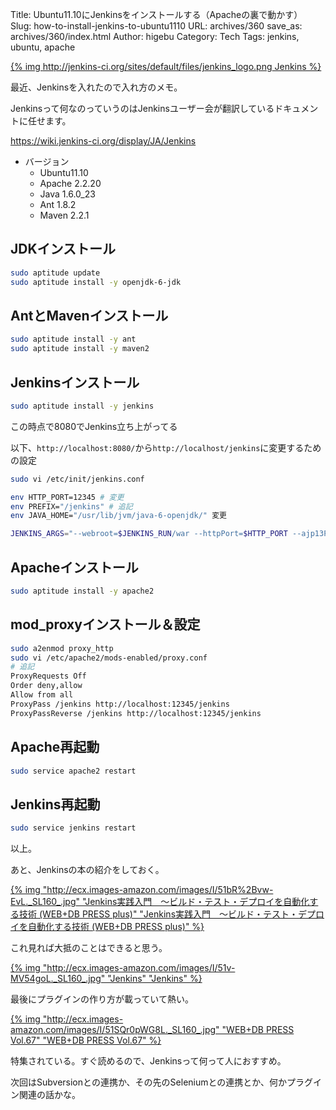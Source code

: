 Title: Ubuntu11.10にJenkinsをインストールする（Apacheの裏で動かす）
Slug: how-to-install-jenkins-to-ubuntu1110
URL: archives/360
save_as: archives/360/index.html
Author: higebu
Category: Tech
Tags: jenkins, ubuntu, apache

[{% img http://jenkins-ci.org/sites/default/files/jenkins_logo.png Jenkins %}](http://jenkins-ci.org/)

最近、Jenkinsを入れたので入れ方のメモ。

Jenkinsって何なのっていうのはJenkinsユーザー会が翻訳しているドキュメントに任せます。

<https://wiki.jenkins-ci.org/display/JA/Jenkins>

* バージョン
    * Ubuntu11.10
    * Apache 2.2.20
    * Java 1.6.0_23
    * Ant 1.8.2
    * Maven 2.2.1

JDKインストール
---------------

```bash
sudo aptitude update
sudo aptitude install -y openjdk-6-jdk
```

AntとMavenインストール
----------------------

```bash
sudo aptitude install -y ant
sudo aptitude install -y maven2
```

Jenkinsインストール
-------------------

```bash
sudo aptitude install -y jenkins
```

この時点で8080でJenkins立ち上がってる

以下、`http://localhost:8080/`から`http://localhost/jenkins`に変更するための設定

```bash
sudo vi /etc/init/jenkins.conf

env HTTP_PORT=12345 # 変更
env PREFIX="/jenkins" # 追記
env JAVA_HOME="/usr/lib/jvm/java-6-openjdk/" 変更

JENKINS_ARGS="--webroot=$JENKINS_RUN/war --httpPort=$HTTP_PORT --ajp13Port=$AJP_PORT --prefix=$PREFIX" # 変更（最後の--prefix=$PREFIXを追加）
```

Apacheインストール
------------------

```bash
sudo aptitude install -y apache2
```

mod_proxyインストール＆設定
---------------------------

```bash
sudo a2enmod proxy_http
sudo vi /etc/apache2/mods-enabled/proxy.conf
# 追記
ProxyRequests Off
Order deny,allow
Allow from all
ProxyPass /jenkins http://localhost:12345/jenkins
ProxyPassReverse /jenkins http://localhost:12345/jenkins
```

Apache再起動
------------

```bash
sudo service apache2 restart
```

Jenkins再起動
-------------

```bash
sudo service jenkins restart
```

以上。

あと、Jenkinsの本の紹介をしておく。

[{% img "http://ecx.images-amazon.com/images/I/51bR%2Bvw-EvL._SL160_.jpg" "Jenkins実践入門　～ビルド・テスト・デプロイを自動化する技術 (WEB+DB PRESS plus)" "Jenkins実践入門　～ビルド・テスト・デプロイを自動化する技術 (WEB+DB PRESS plus)" %}](http://www.amazon.co.jp/Jenkins%E5%AE%9F%E8%B7%B5%E5%85%A5%E9%96%80-%EF%BD%9E%E3%83%93%E3%83%AB%E3%83%89%E3%83%BB%E3%83%86%E3%82%B9%E3%83%88%E3%83%BB%E3%83%87%E3%83%97%E3%83%AD%E3%82%A4%E3%82%92%E8%87%AA%E5%8B%95%E5%8C%96%E3%81%99%E3%82%8B%E6%8A%80%E8%A1%93-WEB-DB-PRESS-plus/dp/4774148911%3FSubscriptionId%3DAKIAJ3OPGEYIQUTBLNFA%26tag%3Dhigebu-22%26linkCode%3Dxm2%26camp%3D2025%26creative%3D165953%26creativeASIN%3D4774148911)

これ見れば大抵のことはできると思う。

[{% img "http://ecx.images-amazon.com/images/I/51v-MV54goL._SL160_.jpg" "Jenkins" "Jenkins" %}](http://www.amazon.co.jp/Jenkins-John-Ferguson-Smart/dp/4873115345%3FSubscriptionId%3DAKIAJ3OPGEYIQUTBLNFA%26tag%3Dhigebu-22%26linkCode%3Dxm2%26camp%3D2025%26creative%3D165953%26creativeASIN%3D4873115345)

最後にプラグインの作り方が載っていて熱い。

[{% img "http://ecx.images-amazon.com/images/I/51SQr0pWG8L._SL160_.jpg" "WEB+DB PRESS Vol.67" "WEB+DB PRESS Vol.67" %}](http://www.amazon.co.jp/WEB-DB-PRESS-Vol-67-%E5%B7%9D%E5%8F%A3/dp/4774149942%3FSubscriptionId%3DAKIAJ3OPGEYIQUTBLNFA%26tag%3Dhigebu-22%26linkCode%3Dxm2%26camp%3D2025%26creative%3D165953%26creativeASIN%3D4774149942)

特集されている。すぐ読めるので、Jenkinsって何って人におすすめ。

次回はSubversionとの連携か、その先のSeleniumとの連携とか、何かプラグイン関連の話かな。
